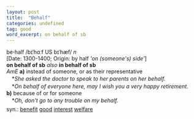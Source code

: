 ```yaml
---
layout: post
title:  "Behalf"
categories: undefined
tag: good
word_excerpt: on behalf of sb
---
```

<DIV style="MARGIN: 0px 0px 5px">be<B>·</B>half /bɪˈhɑːf US bɪˈhæf/ <I>n</I> <BR>[Date: 1300-1400; Origin: by half <I>'on (someone's) side'</I>]<BR><B>on behalf of sb</B> <I>also</I> <B>in behalf of sb</B> <BR><I>AmE</I> <B>a)</B> instead of someone, or as their representative<BR>　*<I>She asked the doctor to speak to her parents on her behalf.</I><BR>　*<I>On behalf of everyone here, may I wish you a very happy retirement.</I><BR><B>b)</B> because of or for someone<BR>　*<I>Oh, don't go to any trouble on my behalf.</I></DIV>
<DIV style="MARGIN: 0px 0px 5px">
<DIV style="MARGIN: 4px 0px">syn.: <A href="{{ site.baseurl }}/benefit"><U>benefit</U></A> <A href="{{ site.baseurl }}/good"><U>good</U></A> <A href="{{ site.baseurl }}/interest"><U>interest</U></A> <A href="{{ site.baseurl }}/welfare"><U>welfare</U></A></DIV></DIV>
